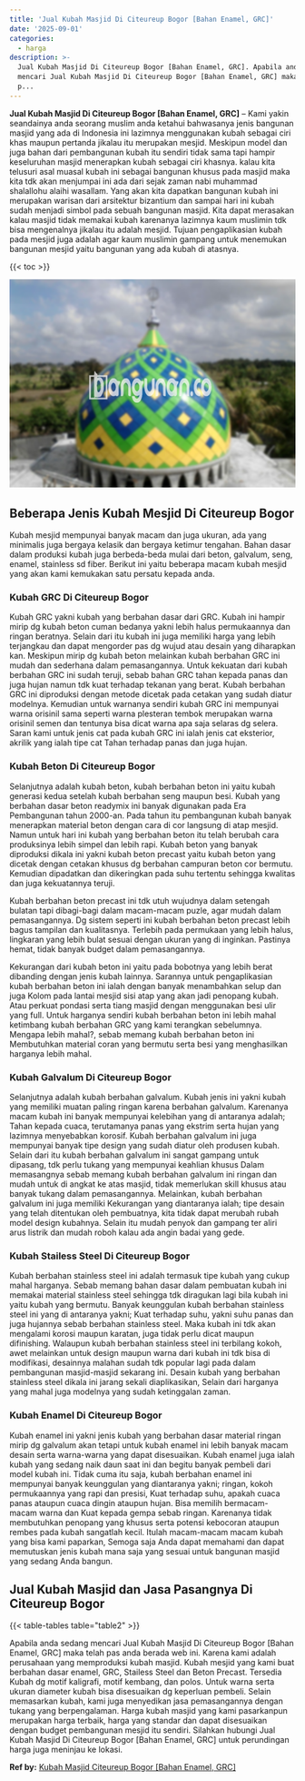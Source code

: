 ```yaml
---
title: 'Jual Kubah Masjid Di Citeureup Bogor [Bahan Enamel, GRC]'
date: '2025-09-01'
categories:
  - harga
description: >-
  Jual Kubah Masjid Di Citeureup Bogor [Bahan Enamel, GRC]. Apabila anda sedang
  mencari Jual Kubah Masjid Di Citeureup Bogor [Bahan Enamel, GRC] maka telah
  p...
---
```


**Jual Kubah Masjid Di Citeureup Bogor \[Bahan Enamel, GRC\]** – Kami yakin seandainya anda seorang muslim anda ketahui bahwasanya jenis bangunan masjid yang ada di Indonesia ini lazimnya menggunakan kubah sebagai ciri khas maupun pertanda jikalau itu merupakan mesjid. Meskipun model dan juga bahan dari pembangunan kubah itu sendiri tidak sama tapi hampir keseluruhan masjid menerapkan kubah sebagai ciri khasnya. kalau kita telusuri asal muasal kubah ini sebagai bangunan khusus pada masjid maka kita tdk akan menjumpai ini ada dari sejak zaman nabi muhammad shalallohu alaihi wasallam. Yang akan kita dapatkan bangunan kubah ini merupakan warisan dari arsitektur bizantium dan sampai hari ini kubah sudah menjadi simbol pada sebuah bangunan masjid. Kita dapat merasakan kalau masjid tidak memakai kubah karenanya lazimnya kaum muslimin tdk bisa mengenalnya jikalau itu adalah mesjid. Tujuan pengaplikasian kubah pada mesjid juga adalah agar kaum muslimin gampang untuk menemukan bangunan mesjid yaitu bangunan yang ada kubah di atasnya.

{{< toc >}}

![Jual Kubah Masjid Di Citeureup Bogor [Bahan Enamel, GRC]](/images/jual-kubah-masjid-27.png)

## Beberapa Jenis Kubah Mesjid Di Citeureup Bogor

Kubah mesjid mempunyai banyak macam dan juga ukuran, ada yang minimalis juga bergaya kelasik dan bergaya ketimur tengahan. Bahan dasar dalam produksi kubah juga berbeda-beda mulai dari beton, galvalum, seng, enamel, stainless sd fiber. Berikut ini yaitu beberapa macam kubah mesjid yang akan kami kemukakan satu persatu kepada anda.

### Kubah GRC Di Citeureup Bogor

Kubah GRC yakni kubah yang berbahan dasar dari GRC. Kubah ini hampir mirip dg kubah beton cuman bedanya yakni lebih halus permukaannya dan ringan beratnya. Selain dari itu kubah ini juga memiliki harga yang lebih terjangkau dan dapat mengorder pas dg wujud atau desain yang diharapkan kan. Meskipun mirip dg kubah beton melainkan kubah berbahan GRC ini mudah dan sederhana dalam pemasangannya. Untuk kekuatan dari kubah berbahan GRC ini sudah teruji, sebab bahan GRC tahan kepada panas dan juga hujan namun tdk kuat terhadap tekanan yang berat. Kubah berbahan GRC ini diproduksi dengan metode dicetak pada cetakan yang sudah diatur modelnya. Kemudian untuk warnanya sendiri kubah GRC ini mempunyai warna orisinil sama seperti warna plesteran tembok merupakan warna orisinil semen dan tentunya bisa dicat warna apa saja selaras dg selera. Saran kami untuk jenis cat pada kubah GRC ini ialah jenis cat eksterior, akrilik yang ialah tipe cat Tahan terhadap panas dan juga hujan.

### Kubah Beton Di Citeureup Bogor

Selanjutnya adalah kubah beton, kubah berbahan beton ini yaitu kubah generasi kedua setelah kubah berbahan seng maupun besi. Kubah yang berbahan dasar beton readymix ini banyak digunakan pada Era Pembangunan tahun 2000-an. Pada tahun itu pembangunan kubah banyak menerapkan material beton dengan cara di cor langsung di atap mesjid. Namun untuk hari ini kubah yang berbahan beton itu telah berubah cara produksinya lebih simpel dan lebih rapi. Kubah beton yang banyak diproduksi dikala ini yakni kubah beton precast yaitu kubah beton yang dicetak dengan cetakan khusus dg berbahan campuran beton cor bermutu. Kemudian dipadatkan dan dikeringkan pada suhu tertentu sehingga kwalitas dan juga kekuatannya teruji.

Kubah berbahan beton precast ini tdk utuh wujudnya dalam setengah bulatan tapi dibagi-bagi dalam macam-macam puzle, agar mudah dalam pemasangannya. Dg sistem seperti ini kubah berbahan beton precast lebih bagus tampilan dan kualitasnya. Terlebih pada permukaan yang lebih halus, lingkaran yang lebih bulat sesuai dengan ukuran yang di inginkan. Pastinya hemat, tidak banyak budget dalam pemasangannya.

Kekurangan dari kubah beton ini yaitu pada bobotnya yang lebih berat dibanding dengan jenis kubah lainnya. Sarannya untuk pengaplikasian kubah berbahan beton ini ialah dengan banyak menambahkan selup dan juga Kolom pada lantai mesjid sisi atap yang akan jadi penopang kubah. Atau perkuat pondasi serta tiang masjid dengan menggunakan besi ulir yang full. Untuk harganya sendiri kubah berbahan beton ini lebih mahal ketimbang kubah berbahan GRC yang kami terangkan sebelumnya. Mengapa lebih mahal?, sebab memang kubah berbahan beton ini Membutuhkan material coran yang bermutu serta besi yang menghasilkan harganya lebih mahal.

### Kubah Galvalum Di Citeureup Bogor

Selanjutnya adalah kubah berbahan galvalum. Kubah jenis ini yakni kubah yang memiliki muatan paling ringan karena berbahan galvalum. Karenanya macam kubah ini banyak mempunyai kelebihan yang di antaranya adalah; Tahan kepada cuaca, terutamanya panas yang ekstrim serta hujan yang lazimnya menyebabkan korosif. Kubah berbahan galvalum ini juga mempunyai banyak tipe design yang sudah diatur oleh produsen kubah. Selain dari itu kubah berbahan galvalum ini sangat gampang untuk dipasang, tdk perlu tukang yang mempunyai keahlian khusus Dalam memasangnya sebab memang kubah berbahan galvalum ini ringan dan mudah untuk di angkat ke atas masjid, tidak memerlukan skill khusus atau banyak tukang dalam pemasangannya. Melainkan, kubah berbahan galvalum ini juga memiliki Kekurangan yang diantaranya ialah; tipe desain yang telah ditentukan oleh pembuatnya, kita tidak dapat merubah rubah model design kubahnya. Selain itu mudah penyok dan gampang ter aliri arus listrik dan mudah roboh kalau ada angin badai yang gede.

### Kubah Stailess Steel Di Citeureup Bogor

Kubah berbahan stainless steel ini adalah termasuk tipe kubah yang cukup mahal harganya. Sebab memang bahan dasar dalam pembuatan kubah ini memakai material stainless steel sehingga tdk diragukan lagi bila kubah ini yaitu kubah yang bermutu. Banyak keunggulan kubah berbahan stainless steel ini yang di antaranya yakni; Kuat terhadap suhu, yakni suhu panas dan juga hujannya sebab berbahan stainless steel. Maka kubah ini tdk akan mengalami korosi maupun karatan, juga tidak perlu dicat maupun difinishing. Walaupun kubah berbahan stainless steel ini terbilang kokoh, awet melainkan untuk design maupun warna dari kubah ini tdk bisa di modifikasi, desainnya malahan sudah tdk popular lagi pada dalam pembangunan masjid-masjid sekarang ini. Desain kubah yang berbahan stainless steel dikala ini jarang sekali diaplikasikan, Selain dari harganya yang mahal juga modelnya yang sudah ketinggalan zaman.

### Kubah Enamel Di Citeureup Bogor

Kubah enamel ini yakni jenis kubah yang berbahan dasar material ringan mirip dg galvalum akan tetapi untuk kubah enamel ini lebih banyak macam desain serta warna-warna yang dapat disesuaikan. Kubah enamel juga ialah kubah yang sedang naik daun saat ini dan begitu banyak pembeli dari model kubah ini. Tidak cuma itu saja, kubah berbahan enamel ini mempunyai banyak keunggulan yang diantaranya yakni; ringan, kokoh permukaannya yang rapi dan presisi, Kuat terhadap suhu, apakah cuaca panas ataupun cuaca dingin ataupun hujan. Bisa memilih bermacam-macam warna dan Kuat kepada gempa sebab ringan. Karenanya tidak membutuhkan penopang yang khusus serta potensi kebocoran ataupun rembes pada kubah sangatlah kecil. Itulah macam-macam macam kubah yang bisa kami paparkan, Semoga saja Anda dapat memahami dan dapat memutuskan jenis kubah mana saja yang sesuai untuk bangunan masjid yang sedang Anda bangun.

## Jual Kubah Masjid dan Jasa Pasangnya Di Citeureup Bogor

{{< table-tables table="table2" >}}

Apabila anda sedang mencari Jual Kubah Masjid Di Citeureup Bogor \[Bahan Enamel, GRC\] maka telah pas anda berada web ini. Karena kami adalah perusahaan yang memproduksi kubah masjid. Kubah mesjid yang kami buat berbahan dasar enamel, GRC, Stailess Steel dan Beton Precast. Tersedia Kubah dg motif kaligrafi, motif kembang, dan polos. Untuk warna serta ukuran diameter kubah bisa disesuaikan dg keperluan pembeli. Selain memasarkan kubah, kami juga menyedikan jasa pemasangannya dengan tukang yang berpengalaman. Harga kubah masjid yang kami pasarkanpun merupakan harga terbaik, harga yang standar dan dapat disesuaikan dengan budget pembangunan mesjid itu sendiri. Silahkan hubungi Jual Kubah Masjid Di Citeureup Bogor \[Bahan Enamel, GRC\] untuk perundingan harga juga meninjau ke lokasi.

**Ref by:** [Kubah Masjid Citeureup Bogor [Bahan Enamel, GRC]](https://id.wikipedia.org/wiki/Kubah)
